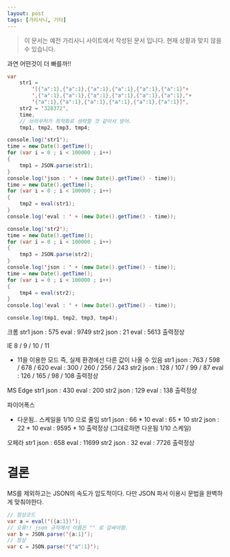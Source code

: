 ```yaml
---
layout: post
tags: [가리사니, 기타]
---
```


> 이 문서는 예전 가리사니 사이트에서 작성된 문서 입니다.
현재 상황과 맞지 않을 수 있습니다.


과연 어떤것이 더 빠를까!!
``` java
var
	str1 =
		'[{"a":1},{"a":1},{"a":1},{"a":1},{"a":1},{"a":1}'+
		',{"a":1},{"a":1},{"a":1},{"a":1},{"a":1},{"a":1},'+
		'{"a":1},{"a":1},{"a":1},{"a":1},{"a":1},{"a":1}]',
	str2 = '328372',
	time,
	// 브라우저가 최적화로 생략할 것 같아서 방어.
	tmp1, tmp2, tmp3, tmp4;

console.log('str1');
time = new Date().getTime();
for (var i = 0 ; i < 100000 ; i++)
{
	tmp1 = JSON.parse(str1);
}
console.log('json : ' + (new Date().getTime() - time));
time = new Date().getTime();
for (var i = 0 ; i < 100000 ; i++)
{
	tmp2 = eval(str1);
}
console.log('eval : ' + (new Date().getTime() - time));

console.log('str2');
time = new Date().getTime();
for (var i = 0 ; i < 100000 ; i++)
{
	tmp3 = JSON.parse(str2);
}
console.log('json : ' + (new Date().getTime() - time));
time = new Date().getTime();
for (var i = 0 ; i < 100000 ; i++)
{
	tmp4 = eval(str2);
}
console.log('eval : ' + (new Date().getTime() - time));

console.log(tmp1, tmp2, tmp3, tmp4);
```
크롬
str1
json : 575
eval : 9749
str2
json : 21
eval : 5613
출력정상

IE 8 / 9 / 10 / 11
- 11을 이용한 모드 즉, 실제 환경에선 다른 값이 나올 수 있음
str1
json : 763 / 598 / 678 / 620
eval : 300 / 260 / 256 / 243
str2
json : 128 / 107 / 99 / 87
eval : 126 / 165 / 98 / 108
출력정상

MS Edge
str1
json : 430
eval : 200
str2
json : 129
eval : 138
출력정상

파이어폭스
- 다운됨.. 스케일을 1/10 으로 줄임
str1
json : 66 * 10
eval : 65 * 10
str2
json : 22 * 10
eval : 9595 * 10
출력정상 (그대로하면 다운됨 1/10 스케일)

오페라
str1
json : 658
eval : 11699
str2
json : 32
eval : 7726
출력정상


# 결론
MS를 제외하고는 JSON의 속도가 압도적이다.
다만 JSON 파서 이용시 문법을 완벽하게 맞춰야한다.
``` java
// 정상코드
var a = eval('({a:1})');
// 오류!! json 규칙에서 이름은 "" 로 감싸야함.
var b = JSON.parse('{a:1}');
// 정상
var c = JSON.parse('{"a":1}');
```
